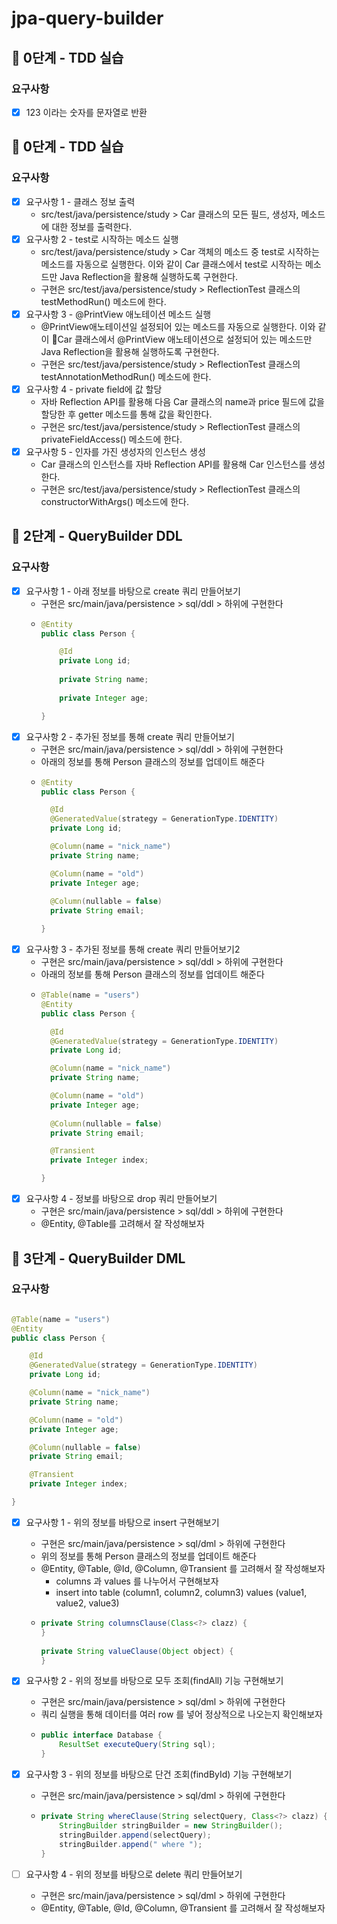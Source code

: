 # jpa-query-builder

## 🚀 0단계 - TDD 실습

### 요구사항

* [x] 123 이라는 숫자를 문자열로 반환

## 🚀 0단계 - TDD 실습

### 요구사항

* [x] 요구사항 1 - 클래스 정보 출력
    * src/test/java/persistence/study > Car 클래스의 모든 필드, 생성자, 메소드에 대한 정보를 출력한다.
* [x] 요구사항 2 - test로 시작하는 메소드 실행
    * src/test/java/persistence/study > Car 객체의 메소드 중 test로 시작하는 메소드를 자동으로 실행한다. 이와 같이 Car 클래스에서 test로 시작하는 메소드만 Java Reflection을 활용해 실행하도록 구현한다.
    * 구현은 src/test/java/persistence/study > ReflectionTest 클래스의 testMethodRun() 메소드에 한다.
* [x] 요구사항 3 - @PrintView 애노테이션 메소드 실행
    * @PrintView애노테이션일 설정되어 있는 메소드를 자동으로 실행한다. 이와 같이 Car 클래스에서 @PrintView 애노테이션으로 설정되어 있는 메소드만 Java Reflection을 활용해 실행하도록 구현한다.
    * 구현은 src/test/java/persistence/study > ReflectionTest 클래스의 testAnnotationMethodRun() 메소드에 한다.
* [x] 요구사항 4 - private field에 값 할당
    * 자바 Reflection API를 활용해 다음 Car 클래스의 name과 price 필드에 값을 할당한 후 getter 메소드를 통해 값을 확인한다.
    * 구현은 src/test/java/persistence/study > ReflectionTest 클래스의 privateFieldAccess() 메소드에 한다.
* [x] 요구사항 5 - 인자를 가진 생성자의 인스턴스 생성
    * Car 클래스의 인스턴스를 자바 Reflection API를 활용해 Car 인스턴스를 생성한다.
    * 구현은 src/test/java/persistence/study > ReflectionTest 클래스의 constructorWithArgs() 메소드에 한다.

## 🚀 2단계 - QueryBuilder DDL

### 요구사항

* [x] 요구사항 1 - 아래 정보를 바탕으로 create 쿼리 만들어보기
    * 구현은 src/main/java/persistence > sql/ddl > 하위에 구현한다
    * ```java
      @Entity
      public class Person {
      
          @Id
          private Long id;
          
          private String name;
          
          private Integer age;
      
      }
      ```
* [x] 요구사항 2 - 추가된 정보를 통해 create 쿼리 만들어보기
    * 구현은 src/main/java/persistence > sql/ddl > 하위에 구현한다
    * 아래의 정보를 통해 Person 클래스의 정보를 업데이트 해준다
    * ```java
      @Entity
      public class Person {
      
        @Id
        @GeneratedValue(strategy = GenerationType.IDENTITY)
        private Long id;
      
        @Column(name = "nick_name")
        private String name;
      
        @Column(name = "old")
        private Integer age;
          
        @Column(nullable = false)
        private String email;
      
      }
      ```
* [x] 요구사항 3 - 추가된 정보를 통해 create 쿼리 만들어보기2
    * 구현은 src/main/java/persistence > sql/ddl > 하위에 구현한다
    * 아래의 정보를 통해 Person 클래스의 정보를 업데이트 해준다
    * ```java
      @Table(name = "users")
      @Entity
      public class Person {
      
        @Id
        @GeneratedValue(strategy = GenerationType.IDENTITY)
        private Long id;
      
        @Column(name = "nick_name")
        private String name;
      
        @Column(name = "old")
        private Integer age;
          
        @Column(nullable = false)
        private String email;
      
        @Transient
        private Integer index;
      
      }
      ```
* [x] 요구사항 4 - 정보를 바탕으로 drop 쿼리 만들어보기
    * 구현은 src/main/java/persistence > sql/ddl > 하위에 구현한다
    * @Entity, @Table를 고려해서 잘 작성해보자

## 🚀 3단계 - QueryBuilder DML

### 요구사항

```java

@Table(name = "users")
@Entity
public class Person {

    @Id
    @GeneratedValue(strategy = GenerationType.IDENTITY)
    private Long id;

    @Column(name = "nick_name")
    private String name;

    @Column(name = "old")
    private Integer age;

    @Column(nullable = false)
    private String email;

    @Transient
    private Integer index;

}
```

* [x] 요구사항 1 - 위의 정보를 바탕으로 insert 구현해보기
    * 구현은 src/main/java/persistence > sql/dml > 하위에 구현한다
    * 위의 정보를 통해 Person 클래스의 정보를 업데이트 해준다
    * @Entity, @Table, @Id, @Column, @Transient 를 고려해서 잘 작성해보자
        * columns 과 values 를 나누어서 구현해보자
        * insert into table (column1, column2, column3) values (value1, value2, value3)
    * ```java
      private String columnsClause(Class<?> clazz) {
      }
    
      private String valueClause(Object object) {
      }
      ```

* [x] 요구사항 2 - 위의 정보를 바탕으로 모두 조회(findAll) 기능 구현해보기
    * 구현은 src/main/java/persistence > sql/dml > 하위에 구현한다
    * 쿼리 실행을 통해 데이터를 여러 row 를 넣어 정상적으로 나오는지 확인해보자
    * ```java
      public interface Database {
          ResultSet executeQuery(String sql);
      }
      ```

* [x] 요구사항 3 - 위의 정보를 바탕으로 단건 조회(findById) 기능 구현해보기
    * 구현은 src/main/java/persistence > sql/dml > 하위에 구현한다
    * ```java
      private String whereClause(String selectQuery, Class<?> clazz) {
          StringBuilder stringBuilder = new StringBuilder();
          stringBuilder.append(selectQuery);
          stringBuilder.append(" where ");
      }
      ```

* [ ] 요구사항 4 - 위의 정보를 바탕으로 delete 쿼리 만들어보기
    * 구현은 src/main/java/persistence > sql/dml > 하위에 구현한다
    * @Entity, @Table, @Id, @Column, @Transient 를 고려해서 잘 작성해보자